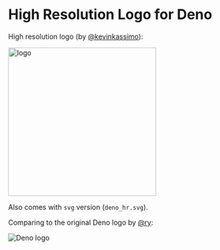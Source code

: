 # High Resolution Logo for Deno

High resolution logo (by [@kevinkassimo](https://github.com/kevinkassimo)):

<img src="https://denolib.github.io/high-res-deno-logo/deno_hr.png" alt="logo" width="300"/>

Also comes with `svg` version (`deno_hr.svg`).

Comparing to the original Deno logo by [@ry](https://github.com/ry):

![Deno logo](https://avatars1.githubusercontent.com/u/42048915?s=200&v=4)